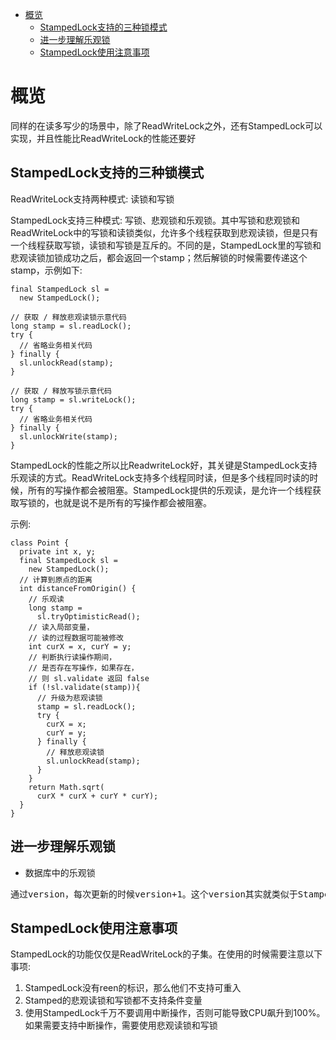 <!-- TOC -->

- [概览](#概览)
    - [StampedLock支持的三种锁模式](#stampedlock支持的三种锁模式)
    - [进一步理解乐观锁](#进一步理解乐观锁)
    - [StampedLock使用注意事项](#stampedlock使用注意事项)

<!-- /TOC -->

# 概览

同样的在读多写少的场景中，除了ReadWriteLock之外，还有StampedLock可以实现，并且性能比ReadWriteLock的性能还要好

## StampedLock支持的三种锁模式

ReadWriteLock支持两种模式: 读锁和写锁

StampedLock支持三种模式: 写锁、悲观锁和乐观锁。其中写锁和悲观锁和ReadWriteLock中的写锁和读锁类似，允许多个线程获取到悲观读锁，但是只有一个线程获取写锁，读锁和写锁是互斥的。不同的是，StampedLock里的写锁和悲观读锁加锁成功之后，都会返回一个stamp；然后解锁的时候需要传递这个stamp，示例如下:

```
final StampedLock sl = 
  new StampedLock();
  
// 获取 / 释放悲观读锁示意代码
long stamp = sl.readLock();
try {
  // 省略业务相关代码
} finally {
  sl.unlockRead(stamp);
}

// 获取 / 释放写锁示意代码
long stamp = sl.writeLock();
try {
  // 省略业务相关代码
} finally {
  sl.unlockWrite(stamp);
}
```

StampedLock的性能之所以比ReadwriteLock好，其关键是StampedLock支持乐观读的方式。ReadWriteLock支持多个线程同时读，但是多个线程同时读的时候，所有的写操作都会被阻塞。StampedLock提供的乐观读，是允许一个线程获取写锁的，也就是说不是所有的写操作都会被阻塞。

示例:

```
class Point {
  private int x, y;
  final StampedLock sl = 
    new StampedLock();
  // 计算到原点的距离  
  int distanceFromOrigin() {
    // 乐观读
    long stamp = 
      sl.tryOptimisticRead();
    // 读入局部变量，
    // 读的过程数据可能被修改
    int curX = x, curY = y;
    // 判断执行读操作期间，
    // 是否存在写操作，如果存在，
    // 则 sl.validate 返回 false
    if (!sl.validate(stamp)){
      // 升级为悲观读锁
      stamp = sl.readLock();
      try {
        curX = x;
        curY = y;
      } finally {
        // 释放悲观读锁
        sl.unlockRead(stamp);
      }
    }
    return Math.sqrt(
      curX * curX + curY * curY);
  }
}
```

## 进一步理解乐观锁

* 数据库中的乐观锁

<pre>
通过version，每次更新的时候version+1。这个version其实就类似于StampedLock中的stamp
</pre>

## StampedLock使用注意事项

StampedLock的功能仅仅是ReadWriteLock的子集。在使用的时候需要注意以下事项:

1. StampedLock没有reen的标识，那么他们不支持可重入
2. Stamped的悲观读锁和写锁都不支持条件变量
3. 使用StampedLock千万不要调用中断操作，否则可能导致CPU飙升到100%。如果需要支持中断操作，需要使用悲观读锁和写锁
